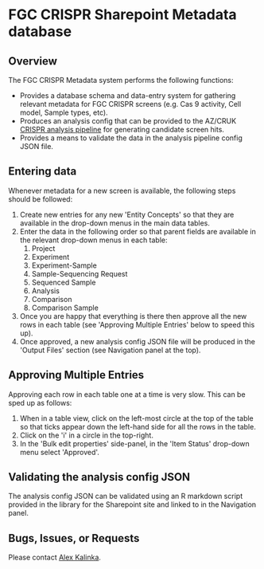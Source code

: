 # FGC CRISPR Sharepoint Metadata database

## Overview

The FGC CRISPR Metadata system performs the following functions:

* Provides a database schema and data-entry system for gathering relevant metadata for FGC CRISPR screens (e.g. Cas 9 activity, Cell model, Sample types, etc).
* Produces an analysis config that can be provided to the AZ/CRUK [CRISPR analysis pipeline](https://bitbucket.astrazeneca.com/projects/DA/repos/az-cruk-crispr-pipeline/browse) for generating candidate screen hits.
* Provides a means to validate the data in the analysis pipeline config JSON file.

## Entering data

Whenever metadata for a new screen is available, the following steps should be followed:

1. Create new entries for any new 'Entity Concepts' so that they are available in the drop-down menus in the main data tables.
2. Enter the data in the following order so that parent fields are available in the relevant drop-down menus in each table:
    1. Project
    2. Experiment
    3. Experiment-Sample
    4. Sample-Sequencing Request
    5. Sequenced Sample
    6. Analysis
    7. Comparison
    8. Comparison Sample
3. Once you are happy that everything is there then approve all the new rows in each table (see 'Approving Multiple Entries' below to speed this up).
4. Once approved, a new analysis config JSON file will be produced in the 'Output Files' section (see Navigation panel at the top).

## Approving Multiple Entries

Approving each row in each table one at a time is very slow. This can be sped up as follows:

1. When in a table view, click on the left-most circle at the top of the table so that ticks appear down the left-hand side for all the rows in the table.
2. Click on the 'i' in a circle in the top-right.
3. In the 'Bulk edit properties' side-panel, in the 'Item Status' drop-down menu select 'Approved'.

## Validating the analysis config JSON

The analysis config JSON can be validated using an R markdown script provided in the library for the Sharepoint site and linked to in the Navigation panel.

## Bugs, Issues, or Requests

Please contact [Alex Kalinka](mailto:alex.kalinka@cancer.org.uk).

